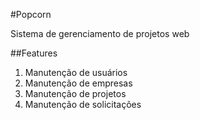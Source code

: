 #Popcorn

Sistema de gerenciamento de projetos web

##Features

1. Manutenção de usuários
2. Manutenção de empresas
3. Manutenção de projetos
4. Manutenção de solicitações

